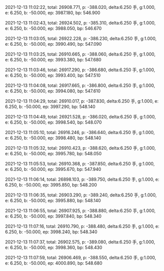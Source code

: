 2021-12-13 11:02:22, total: 26908.771, p: -388.020, delta:6.250 手, g:1.000, e: 6.250, b: -50.000, ep: 3987.180, bp: 546.900

2021-12-13 11:02:43, total: 26924.502, p: -385.310, delta:6.250 手, g:1.000, e: 6.250, b: -50.000, ep: 3988.050, bp: 546.670

2021-12-13 11:03:05, total: 26922.228, p: -386.230, delta:6.250 手, g:1.000, e: 6.250, b: -50.000, ep: 3990.490, bp: 547.090

2021-12-13 11:03:25, total: 26910.665, p: -388.060, delta:6.250 手, g:1.000, e: 6.250, b: -50.000, ep: 3993.380, bp: 547.680

2021-12-13 11:03:46, total: 26917.290, p: -386.680, delta:6.250 手, g:1.000, e: 6.250, b: -50.000, ep: 3993.400, bp: 547.510

2021-12-13 11:04:08, total: 26917.665, p: -386.800, delta:6.250 手, g:1.000, e: 6.250, b: -50.000, ep: 3994.080, bp: 547.610

2021-12-13 11:04:29, total: 26910.017, p: -387.830, delta:6.250 手, g:1.000, e: 6.250, b: -50.000, ep: 3997.290, bp: 548.140

2021-12-13 11:04:49, total: 26921.528, p: -386.020, delta:6.250 手, g:1.000, e: 6.250, b: -50.000, ep: 3998.540, bp: 548.070

2021-12-13 11:05:10, total: 26916.246, p: -386.640, delta:6.250 手, g:1.000, e: 6.250, b: -50.000, ep: 3998.480, bp: 548.140

2021-12-13 11:05:32, total: 26910.423, p: -388.620, delta:6.250 手, g:1.000, e: 6.250, b: -50.000, ep: 3995.780, bp: 548.050

2021-12-13 11:05:53, total: 26910.368, p: -387.850, delta:6.250 手, g:1.000, e: 6.250, b: -50.000, ep: 3995.670, bp: 547.940

2021-12-13 11:06:14, total: 26898.103, p: -389.750, delta:6.250 手, g:1.000, e: 6.250, b: -50.000, ep: 3995.850, bp: 548.200

2021-12-13 11:06:35, total: 26903.290, p: -389.240, delta:6.250 手, g:1.000, e: 6.250, b: -50.000, ep: 3995.880, bp: 548.140

2021-12-13 11:06:55, total: 26907.925, p: -388.880, delta:6.250 手, g:1.000, e: 6.250, b: -50.000, ep: 3997.840, bp: 548.340

2021-12-13 11:07:16, total: 26910.790, p: -388.480, delta:6.250 手, g:1.000, e: 6.250, b: -50.000, ep: 3998.240, bp: 548.340

2021-12-13 11:07:37, total: 26902.575, p: -389.080, delta:6.250 手, g:1.000, e: 6.250, b: -50.000, ep: 3998.360, bp: 548.430

2021-12-13 11:07:59, total: 26906.469, p: -388.550, delta:6.250 手, g:1.000, e: 6.250, b: -50.000, ep: 4000.890, bp: 548.680